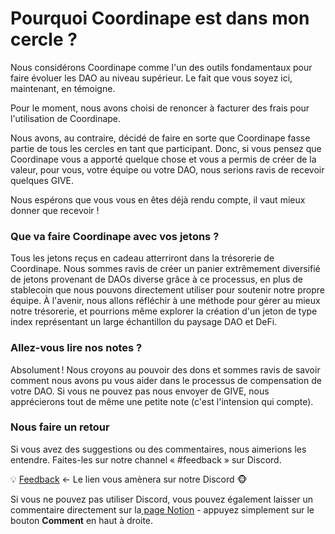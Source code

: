 # Pourquoi Coordinape est dans mon cercle ?

Nous considérons Coordinape comme l'un des outils fondamentaux pour faire évoluer les DAO au niveau supérieur. Le fait que vous soyez ici, maintenant, en témoigne.

Pour le moment, nous avons choisi de renoncer à facturer des frais pour l'utilisation de Coordinape.

Nous avons, au contraire, décidé de faire en sorte que Coordinape fasse partie de tous les cercles en tant que participant. Donc, si vous pensez que Coordinape vous a apporté quelque chose et vous a permis de créer de la valeur, pour vous, votre équipe ou votre DAO, nous serions ravis de recevoir quelques GIVE.

Nous espérons que vous vous en êtes déjà rendu compte, il vaut mieux donner que recevoir !

### **Que va faire Coordinape avec vos jetons ?**

Tous les jetons reçus en cadeau atterriront dans la trésorerie de Coordinape. Nous sommes ravis de créer un panier extrêmement diversifié de jetons provenant de DAOs diverse grâce à ce processus, en plus de stablecoin que nous pouvons directement utiliser pour soutenir notre propre équipe. À l'avenir, nous allons réfléchir à une méthode pour gérer au mieux notre trésorerie, et pourrions même explorer la création d'un jeton de type index représentant un large échantillon du paysage DAO et DeFi.

### Allez-vous lire nos notes ?

Absolument ! Nous croyons au pouvoir des dons et sommes ravis de savoir comment nous avons pu vous aider dans le processus de compensation de votre DAO. Si vous ne pouvez pas nous envoyer de GIVE, nous apprécierons tout de même une petite note (c'est l'intension qui compte).

### Nous faire un retour

Si vous avez des suggestions ou des commentaires, nous aimerions les entendre. Faites-les sur notre channel « #feedback » sur Discord.

💡 [Feedback](https://discord.coordinape.com) ← Le lien vous amènera sur notre Discord 🐵

Si vous ne pouvez pas utiliser Discord, vous pouvez également laisser un commentaire directement sur la[ page Notion](https://www.notion.so/Why-is-Coordinape-in-my-Circle-fd17133a82ef4cbf84d4738311fb557a) - appuyez simplement sur le bouton **Comment** en haut à droite.

